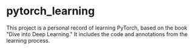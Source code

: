 # pytorch_learning
This project is a personal record of learning PyTorch, based on the book "Dive into Deep Learning." It includes the code and annotations from the learning process.
